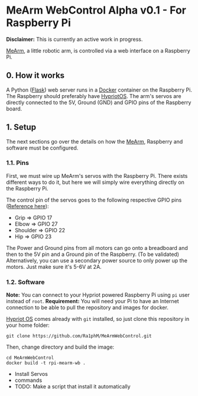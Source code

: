 # MeArm WebControl Alpha v0.1 - For Raspberry Pi

**Disclaimer:** This is currently an active work in progress.

[MeArm][], a little robotic arm, is controlled via a web interface on a Raspberry Pi.

## 0. How it works

A Python ([Flask][]) web server runs in a [Docker][] container on the Raspberry Pi. The Raspberry should preferably have [HypriotOS][Hypriot]. The arm's servos are directly connected to the 5V, Ground (GND) and GPIO pins of the Raspberry board.

## 1. Setup

The next sections go over the details on how the [MeArm][], Raspberry and software must be configured.

### 1.1. Pins

First, we must wire up MeArm's servos with the Raspberry Pi. There exists different ways to do it, but here we will simply wire everything directly on the Raspberry Pi.

The control pin of the servos goes to the following respective GPIO pins ([Reference here][RPIPins]):

- Grip     => GPIO 17
- Elbow    => GPIO 27
- Shoulder => GPIO 22
- Hip      => GPIO 23

The Power and Ground pins from all motors can go onto a breadboard and then to the 5V pin and a Ground pin of the Raspberry. (To be validated) Alternatively, you can use a secondary power source to only power up the motors. Just make sure it's 5-6V at 2A.

### 1.2. Software

**Note:** You can connect to your Hypriot powered Raspberry Pi using `pi` user instead of `root`.
**Requirement:** You will need your Pi to have an Internet connection to be able to pull the repository and images for docker.

[Hypriot OS][Hypriot] comes already with `git` installed, so just clone this repository in your home folder:

	git clone https://github.com/Ra1phM/MeArmWebControl.git

Then, change directory and build the image:

	cd MeArmWebControl
	docker build -t rpi-mearm-wb .



- Install Servos
- commands
- TODO: Make a script that install it automatically



[MeArm]:	http://mearm.com			"MeArm Official Website"
[Flask]:	http://flask.pocoo.org		"Flask Official Webiste"
[Docker]:	http://www.docker.com		"Docker Official Website"
[Hypriot]:	http://blog.hypriot.com		"Hypriot Blog"
[RPIPins]:	http://www.element14.com/community/servlet/JiveServlet/previewBody/68203-102-6-294412/GPIO.png "Raspberry Pi B+ Pins Reference"

